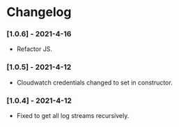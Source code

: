 # Changelog

### [1.0.6] - 2021-4-16

* Refactor JS.

### [1.0.5] - 2021-4-12

* Cloudwatch credentials changed to set in constructor.

### [1.0.4] - 2021-4-12

* Fixed to get all log streams recursively.